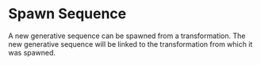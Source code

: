 # Spawn Sequence

A new generative sequence can be spawned from a transformation. The new generative sequence will be linked to the transformation from which it was spawned.